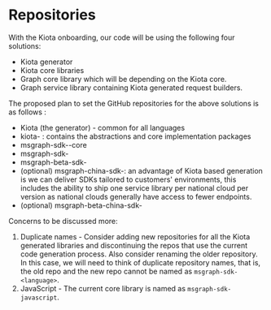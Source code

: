 # Repositories

With the Kiota onboarding, our code will be using the following four solutions:

- Kiota generator
- Kiota core libraries
- Graph core library which will be depending on the Kiota core.
- Graph service library containing Kiota generated request builders.

The proposed plan to set the GitHub repositories for the above solutions is as follows : 

- Kiota (the generator) - common for all languages
- kiota-<language> : contains the abstractions and core implementation packages
- msgraph-sdk-<language>-core
- msgraph-sdk-<language>
- msgraph-beta-sdk-<language>
- (optional) msgraph-china-sdk-<language>: an advantage of Kiota based generation is we can deliver SDKs tailored to customers' environments, this includes the ability to ship one service library per national cloud per version as national clouds generally have access to fewer endpoints.
- (optional) msgraph-beta-china-sdk-<language>
 
Concerns to be discussed more:
  
1. Duplicate names - Consider adding new repositories for all the Kiota generated libraries and discontinuing the repos that use the current code generation process. Also consider renaming the older repository.
  In this case, we will need to think of duplicate repository names, that is, the old repo and the new repo cannot be named as `msgraph-sdk-<language>`.
2. JavaScript - The current core library is named as `msgraph-sdk-javascript`. 

  
